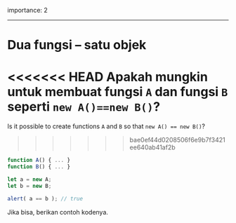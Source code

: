 importance: 2

---

# Dua fungsi – satu objek

<<<<<<< HEAD
Apakah mungkin untuk membuat fungsi `A` dan fungsi `B` seperti `new A()==new B()`?
=======
Is it possible to create functions `A` and `B` so that `new A() == new B()`?
>>>>>>> bae0ef44d0208506f6e9b7f3421ee640ab41af2b

```js no-beautify
function A() { ... }
function B() { ... }

let a = new A;
let b = new B;

alert( a == b ); // true
```

Jika bisa, berikan contoh kodenya.
